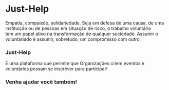 <h1> Just-Help </h1>

<p>Empatia, compaixão, solidariedade. Seja em defesa de uma causa, de uma instituição ou de pessoas em situação de risco, o trabalho voluntário <br/> tem um papel ativo na transformação de qualquer sociedade. Assumir o voluntariado é assumir, sobretudo, um compromisso com outro.</p>

### Just-Help

<p>É uma plataforma que permite que Organizações criem eventos e voluntários possam se inscrever para participar!</p>

### Venha ajudar você também!
